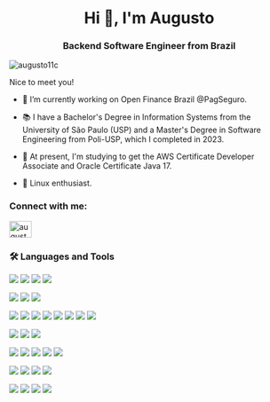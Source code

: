 <h1 align="center">Hi 👋, I'm Augusto</h1>
<h3 align="center">Backend Software Engineer from Brazil</h3>

<p align="left"> <img src="https://komarev.com/ghpvc/?username=augusto11c&label=Profile%20views&color=0e75b6&style=flat" alt="augusto11c" /> </p>

Nice to meet you!

- 🔭 I’m currently working on Open Finance Brazil @PagSeguro.

- 📚 I have a Bachelor's Degree in Information Systems from the University of São Paulo (USP) and a Master's Degree in Software Engineering from Poli-USP, which I completed in 2023.

- 🌱 At present, I'm studying to get the AWS Certificate Developer Associate and Oracle Certificate Java 17.

- 🐧 Linux enthusiast.

<h3 align="left">Connect with me:</h3>
<p align="left">
<a href="https://linkedin.com/in/augusto-bueno" target="blank"><img align="center" src="https://raw.githubusercontent.com/rahuldkjain/github-profile-readme-generator/master/src/images/icons/Social/linked-in-alt.svg" alt="augusto-bueno" height="30" width="40" /></a>
</p>

<h3 align="left">🛠️ Languages and Tools</h3>

<p align='left'>
  
  <img src="https://img.shields.io/badge/java-%23ED8B00.svg?style=for-the-badge&logo=openjdk&logoColor=white" />
  <img src="https://img.shields.io/badge/kotlin-%237F52FF.svg?style=for-the-badge&logo=kotlin&logoColor=white" />
  <img src="https://img.shields.io/badge/javascript-%23323330.svg?style=for-the-badge&logo=javascript&logoColor=%23F7DF1E" />
  <img src="https://img.shields.io/badge/shell_script-%23121011.svg?style=for-the-badge&logo=gnu-bash&logoColor=white" />
</p>

<p align='left'>
  
  <img src="https://img.shields.io/badge/GIT-E44C30?style=for-the-badge&logo=git&logoColor=white" />
  <img src="https://img.shields.io/badge/github%20actions-%232671E5.svg?style=for-the-badge&logo=githubactions&logoColor=white" />
  <img src="https://img.shields.io/badge/jenkins-%232C5263.svg?style=for-the-badge&logo=jenkins&logoColor=white" />
</p>

<p align='left'>
  <img src="https://img.shields.io/badge/Hibernate-59666C?style=for-the-badge&logo=Hibernate&logoColor=white" />
  <img src="https://img.shields.io/badge/Amazon%20DynamoDB-4053D6?style=for-the-badge&logo=Amazon%20DynamoDB&logoColor=white" />
  <img src="https://img.shields.io/badge/cassandra-%231287B1.svg?style=for-the-badge&logo=apache-cassandra&logoColor=white" />
  <img src="https://img.shields.io/badge/MongoDB-%234ea94b.svg?style=for-the-badge&logo=mongodb&logoColor=white" />
  <img src="https://img.shields.io/badge/mysql-%2300f.svg?style=for-the-badge&logo=mysql&logoColor=white" />
  <img src="https://img.shields.io/badge/postgres-%23316192.svg?style=for-the-badge&logo=postgresql&logoColor=white" />
  <img src="https://img.shields.io/badge/redis-%23DD0031.svg?style=for-the-badge&logo=redis&logoColor=white" />
  <img src="https://img.shields.io/badge/-ElasticSearch-005571?style=for-the-badge&logo=elasticsearch" />
</p>

<p align='left'>
  <img src="https://img.shields.io/badge/Rabbitmq-FF6600?style=for-the-badge&logo=rabbitmq&logoColor=white" />
  <img src="https://img.shields.io/badge/Apache_Kafka-231F20?style=for-the-badge&logo=apache-kafka&logoColor=white" />
  <img src="https://img.shields.io/badge/nginx-%23009639.svg?style=for-the-badge&logo=nginx&logoColor=white" />
</p>

<p align='left'>
  <img src="https://img.shields.io/badge/node.js-6DA55F?style=for-the-badge&logo=node.js&logoColor=white" />
  <img src="https://img.shields.io/badge/spring-%236DB33F.svg?style=for-the-badge&logo=spring&logoColor=white" />
  <img src="https://img.shields.io/badge/Quarkus-2e5280?style=for-the-badge&logo=quarkus&logoColor=white%22" />
  <img src="https://img.shields.io/badge/Gradle-02303A.svg?style=for-the-badge&logo=Gradle&logoColor=white" />
  <img src="https://img.shields.io/badge/Maven-C71A36?style=for-the-badge&logo=apache-maven&logoColor=white" />  
</p>
  
  
<p align='left'>
  
  <img src="https://img.shields.io/badge/terraform-%235835CC.svg?style=for-the-badge&logo=terraform&logoColor=white" />
  <img src="https://img.shields.io/badge/AWS-%23FF9900.svg?style=for-the-badge&logo=amazon-aws&logoColor=white" />
  <img src="https://img.shields.io/badge/docker-%230db7ed.svg?style=for-the-badge&logo=docker&logoColor=white" />
  <img src="https://img.shields.io/badge/kubernetes-%23326ce5.svg?style=for-the-badge&logo=kubernetes&logoColor=white" /> 
</p>

<p align='left'>
  <img src="https://img.shields.io/badge/grafana-%23F46800.svg?style=for-the-badge&logo=grafana&logoColor=white" />
  <img src="https://img.shields.io/badge/splunk-%23000000.svg?style=for-the-badge&logo=splunk&logoColor=white" />
  <img src="https://img.shields.io/badge/New%20Relic-008C99?style=for-the-badge&logo=new-relic&logoColor=white" />
  <img src="https://img.shields.io/badge/Kibana-005571?style=for-the-badge&logo=Kibana&logoColor=white" />
</p>
